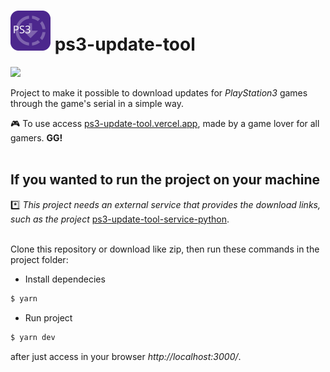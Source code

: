 # <img src="https://raw.githubusercontent.com/AlanDellonSchwartzman/ps3-update-tool/e3d65a98cd3f648de8cc6e11a1982883570fd68a/src/assets/logo.svg" width="64" height="64"> ps3-update-tool

<img src="https://user-images.githubusercontent.com/43054079/168723644-1b33e7b1-1458-4206-96b8-c9a79826e192.gif" height="440">

Project to make it possible to download updates for *PlayStation3* games through the game's serial in a simple way.

:video_game: To use access [ps3-update-tool.vercel.app](http://ps3-update-tool.vercel.app/ "ps3-update-tool.vercel.app"), made by a game lover for all gamers. **GG!**
 <br />
 <br />
 
## If you wanted to run the project on your machine
:asterisk: *This project needs an external service that provides the download links, such as the project* [ps3-update-tool-service-python](https://github.com/AlanDellonSchwartzman/ps3-update-tool-service-python).
 <br />
 <br />

Clone this repository or download like zip, then run these commands in the project folder: 

- Install dependecies 
```bash
$ yarn
```

- Run project
```bash
$ yarn dev
```
after just access in your browser *http://localhost:3000/*.
